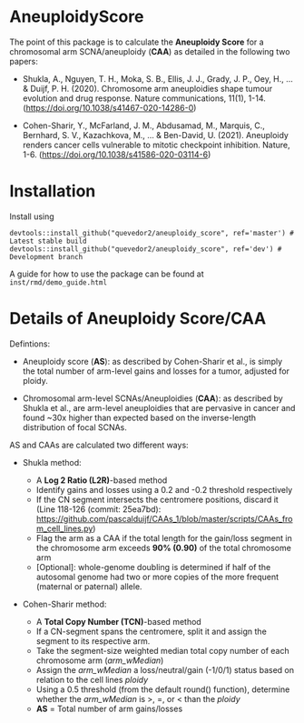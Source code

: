 # AneuploidyScore
The point of this package is to calculate the **Aneuploidy Score** for a chromosomal arm SCNA/aneuploidy (**CAA**) as detailed in the following two papers:

  - Shukla, A., Nguyen, T. H., Moka, S. B., Ellis, J. J., Grady, J. P., Oey, H., ... & Duijf, P. H. (2020). Chromosome arm aneuploidies shape tumour evolution and drug response. Nature communications, 11(1), 1-14. (https://doi.org/10.1038/s41467-020-14286-0)
 
  - Cohen-Sharir, Y., McFarland, J. M., Abdusamad, M., Marquis, C., Bernhard, S. V., Kazachkova, M., ... & Ben-David, U. (2021). Aneuploidy renders cancer cells vulnerable to mitotic checkpoint inhibition. Nature, 1-6. (https://doi.org/10.1038/s41586-020-03114-6)


# Installation
Install using
```
devtools::install_github("quevedor2/aneuploidy_score", ref='master') # Latest stable build
devtools::install_github("quevedor2/aneuploidy_score", ref='dev') # Development branch
```

A guide for how to use the package can be found at `inst/rmd/demo_guide.html`

# Details of Aneuploidy Score/CAA  
Defintions:
 
  - Aneuploidy score (**AS**): as described by Cohen-Sharir et al., is simply the total number of arm-level gains and losses for a tumor, adjusted for ploidy. 
 
  - Chromosomal arm-level SCNAs/Aneuploidies (**CAA**): as described by Shukla et al., are arm-level aneuploidies that are pervasive in cancer and found ~30x higher than expected based on the inverse-length distribution of focal SCNAs.


AS and CAAs are calculated two different ways:

  - Shukla method: 
    - A **Log 2 Ratio (L2R)**-based method
    - Identify gains and losses using a 0.2 and -0.2 threshold respectively
    - If the CN segment intersects the centromere positions, discard it (Line 118-126 (commit: 25ea7bd): https://github.com/pascalduijf/CAAs_1/blob/master/scripts/CAAs_from_cell_lines.py)
    - Flag the arm as a CAA if the total length for the gain/loss segment in the chromosome arm exceeds **90% (0.90)** of the total chromosome arm
    - [Optional]: whole-genome doubling is determined if half of the autosomal genome had two or more copies of the more frequent (maternal or paternal) allele.
  
  - Cohen-Sharir method: 
    - A **Total Copy Number (TCN)**-based method
    - If a CN-segment spans the centromere, split it and assign the segment to its respective arm.
    - Take the segment-size weighted median total copy number of each chromosome arm (*arm_wMedian*)
    - Assign the *arm_wMedian* a loss/neutral/gain (-1/0/1) status based on relation to the cell lines *ploidy*
    - Using a 0.5 threshold (from the default round() function), determine whether the *arm_wMedian* is >, =, or < than the *ploidy*
    - **AS** = Total number of arm gains/losses
    


